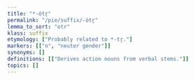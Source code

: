 ```yaml
---
title: "*-ótr̥"
permalink: "/pie/suffix/-ótr̥"
lemma_to_sort: "otr"
klass: suffix
etymology: ["Probably related to *-tr̥."]
markers: [["n", "neuter gender"]]
synonyms: []
definitions: [["Derives action nouns from verbal stems."]]
topics: []
---
```

